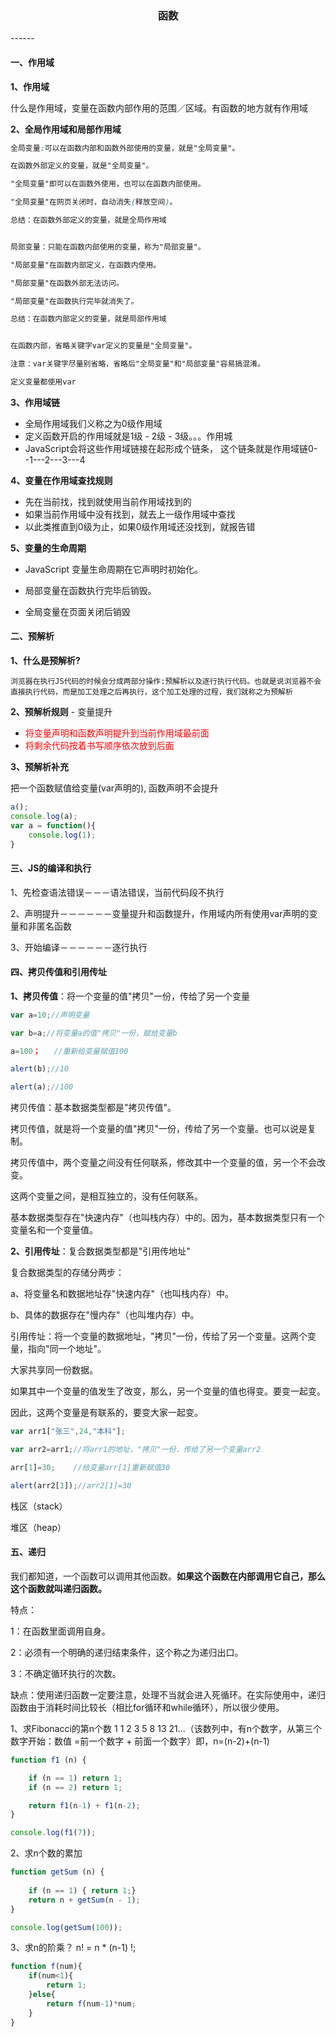 <h3 align="center">函数</h3>
------

#### 一、作用域

**1、作用域**

​      什么是作用域，变量在函数内部作用的范围／区域。有函数的地方就有作用域



**2、全局作用域和局部作用域**

```css
全局变量:可以在函数内部和函数外部使用的变量，就是"全局变量"。

在函数外部定义的变量，就是"全局变量"。

"全局变量"即可以在函数外使用，也可以在函数内部使用。

"全局变量"在网页关闭时，自动消失(释放空间)。

总结：在函数外部定义的变量，就是全局作用域


局部变量：只能在函数内部使用的变量，称为"局部变量"。

"局部变量"在函数内部定义，在函数内使用。

"局部变量"在函数外部无法访问。

"局部变量"在函数执行完毕就消失了。

总结：在函数内部定义的变量，就是局部作用域


在函数内部，省略关键字var定义的变量是"全局变量"。

注意：var关键字尽量别省略，省略后"全局变量"和"局部变量"容易搞混淆。

定义变量都使用var
```



**3、作用域链**

- 全局作用域我们义称之为0级作用域
- 定义函数开启的作用域就是1级 - 2级 - 3级。。。作用城
- JavaScript会将这些作用域链接在起形成个链条， 这个链条就是作用域链0--1---2---3---4

  



**4、变量在作用域查找规则**

- 先在当前找，找到就使用当前作用域找到的
- 如果当前作用域中没有找到，就去上一级作用域中查找
- 以此类推直到0级为止，如果0级作用域还没找到，就报告错



**5、变量的生命周期**

- JavaScript 变量生命周期在它声明时初始化。

- 局部变量在函数执行完毕后销毁。

- 全局变量在页面关闭后销毁





#### 二、预解析

**1、什么是预解析?**

```
浏览器在执行JS代码的时候会分成两部分操作:预解析以及逐行执行代码。也就是说浏览器不会直接执行代码，而是加工处理之后再执行，这个加工处理的过程，我们就称之为预解析

```

**2、预解析规则** - 变量提升

- <font color="red">将变量声明和函数声明提升到当前作用域最前面</font>
- <font color="red">将剩余代码按着书写顺序依次放到后面</font>



**3、预解析补充**

把一个函数赋值给变量(var声明的), 函数声明不会提升

```js
a();
console.log(a);
var a = function(){
    console.log(1);
}
```



#### 三、JS的编译和执行

1、先检查语法错误－－－语法错误，当前代码段不执行

2、声明提升－－－－－－变量提升和函数提升，作用域内所有使用var声明的变量和非匿名函数

3、开始编译－－－－－－逐行执行









#### 四、拷贝传值和引用传址

**1、拷贝传值**：将一个变量的值"拷贝"一份，传给了另一个变量

```js
var a=10;//声明变量

var b=a;//将变量a的值"拷贝"一份，赋给变量b

a=100；   //重新给变量赋值100

alert(b);//10

alert(a);//100
```

拷贝传值：基本数据类型都是"拷贝传值"。

拷贝传值，就是将一个变量的值"拷贝"一份，传给了另一个变量。也可以说是复制。

拷贝传值中，两个变量之间没有任何联系，修改其中一个变量的值，另一个不会改变。

这两个变量之间，是相互独立的，没有任何联系。

基本数据类型存在"快速内存"（也叫栈内存）中的。因为，基本数据类型只有一个变量名和一个变量值。



**2、引用传址**：复合数据类型都是"引用传地址"

复合数据类型的存储分两步：

a、将变量名和数据地址存"快速内存"（也叫栈内存）中。

b、具体的数据存在"慢内存"（也叫堆内存）中。

引用传址：将一个变量的数据地址，"拷贝"一份，传给了另一个变量。这两个变量，指向"同一个地址"。

大家共享同一份数据。

如果其中一个变量的值发生了改变，那么，另一个变量的值也得变。要变一起变。

因此，这两个变量是有联系的，要变大家一起变。

```js
var arr1["张三",24,"本科"];

var arr2=arr1;//将arr1的地址，"拷贝"一份，传给了另一个变量arr2

arr[1]=30;    //给变量arr[1]重新赋值30

alert(arr2[1]);//arr2[1]=30
```



栈区（stack）

堆区（heap）



#### 五、递归

我们都知道，一个函数可以调用其他函数。**如果这个函数在内部调用它自己，那么这个函数就叫递归函数。**

特点： 

1：在函数里面调用自身。 

2：必须有一个明确的递归结束条件，这个称之为递归出口。 

3：不确定循环执行的次数。 



缺点：使用递归函数一定要注意，处理不当就会进入死循环。在实际使用中，递归函数由于消耗时间比较长（相比for循环和while循环），所以很少使用。



1、求Fibonacci的第n个数  1 1 2 3 5 8 13 21...（该数列中，有n个数字，从第三个数字开始：数值 =前一个数字 + 前面一个数字）即，n=(n-2)+(n-1)

```js
function f1 (n) {

    if (n == 1) return 1;
    if (n == 2) return 1;

    return f1(n-1) + f1(n-2);
}

console.log(f1(7));
```

2、求n个数的累加

```js
function getSum (n) {
    
    if (n == 1) { return 1;}
    return n + getSum(n - 1);
}

console.log(getSum(100));

```

3、求n的阶乘？   n!  =  n * (n-1) !;

```js
function f(num){ 
    if(num<1){ 
    	return 1; 
    }else{ 
   		return f(num-1)*num; 
    }
} 

```

